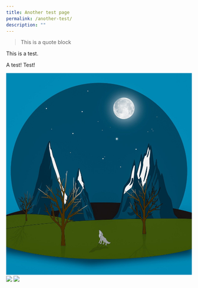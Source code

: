 ```yaml
---
title: Another test page
permalink: /another-test/
description: ""
---
```

> This is a quote block

This is a test.

A test! Test!

![Test](/images/mountains-g80d215c20_1280.jpg)
![](https://www.isomer.gov.sg/images/Homepage/create%20and%20launch%20in%20days%203.png)
![](/images/not-found.jpg)